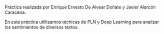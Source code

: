 Práctica realizada por Enrique Ernesto De Alvear Doñate y Javier Alarcón Caracena.

En esta práctica utlilizamos técnicas de PLN y Deep Learning para analizar los sentimientos de diversos textos.
